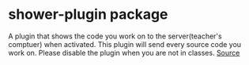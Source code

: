 # shower-plugin package

A plugin that shows the code you work on to the server(teacher's comptuer) when activated. This plugin will send every source code you work on. Please disable the plugin when you are not in classes. [Source](https://github.com/ksunhokim123/shower-plugin)

